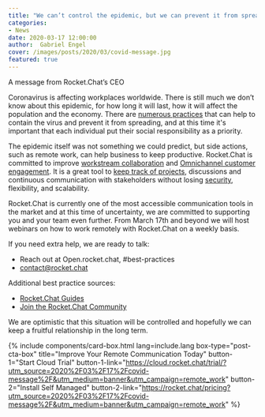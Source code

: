```yaml
---
title: "We can’t control the epidemic, but we can prevent it from spreading"
categories:
- News
date: 2020-03-17 12:00:00
author:  Gabriel Engel
cover: /images/posts/2020/03/covid-message.jpg
featured: true
---
```


A message from Rocket.Chat’s CEO

Coronavirus is affecting workplaces worldwide. There is still much we don’t know about this epidemic, for how long it will last, how it will affect the population and the economy.  There are [numerous practices](https://rocket.chat/2020/03/10/covid/) that can help to contain the virus and prevent it from spreading, and at this time it's important that each individual put their social responsibility as a priority.

The epidemic itself was not something we could predict, but side actions, such as remote work, can help business to keep productive. Rocket.Chat is committed to improve [workstream collaboration](https://rocket.chat/team-collab) and [Omnichannel customer engagement](https://rocket.chat/customer-solutions). It is a great tool to [keep track of projects](https://rocket.chat/devops), discussions and continuous communication with stakeholders without losing [security](https://rocket.chat/security), flexibility, and scalability.

Rocket.Chat is currently one of the most accessible communication tools in the market and at this time of uncertainty, we are committed to supporting you and your team even further. From March 17th and beyond we will host webinars on how to work remotely with Rocket.Chat on a weekly basis.

If you need extra help, we are ready to talk:
- Reach out at Open.rocket.chat, #best-practices
- [contact@rocket.chat](mailto:contact@rocket.chat)

Additional best practice sources:
- [Rocket.Chat Guides](https://rocket.chat/docs/)
- [Join the Rocket.Chat Community](https://rocket.chat/community)

We are optimistic that this situation will be controlled and hopefully we can keep a fruitful relationship in the long term.

{% include components/card-box.html lang=include.lang box-type="post-cta-box" title="Improve Your Remote Communication Today" button-1="Start Cloud Trial" button-1-link="https://cloud.rocket.chat/trial/?utm_source=2020%2F03%2F17%2Fcovid-message%2F&utm_medium=banner&utm_campaign=remote_work" button-2="Install Self Managed" button-2-link="https://rocket.chat/pricing?utm_source=2020%2F03%2F17%2Fcovid-message%2F&utm_medium=banner&utm_campaign=remote_work" %}